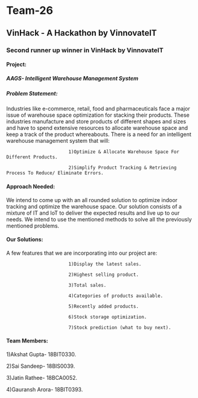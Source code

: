 # Team-26

## VinHack - A Hackathon by VinnovateIT

### Second runner up winner in VinHack by VinnovateIT

#### Project: 

##### AAGS- Intelligent Warehouse Management System


##### Problem Statement: 

Industries like e-commerce, retail, food and pharmaceuticals face a major issue of warehouse space optimization for stacking their products. These industries manufacture and store products of different shapes and sizes and have to spend extensive resources to allocate warehouse space and keep a track of the product whereabouts. There is a need for an intelligent warehouse management system that will:

                           1)Optimize & Allocate Warehouse Space For Different Products. 

                           2)Simplify Product Tracking & Retrieving Process To Reduce/ Eliminate Errors.


#### Approach Needed:

We intend to come up with an all rounded solution to optimize indoor tracking and optimize the warehouse space. Our solution consists of a mixture of IT and IoT to deliver the expected results and live up to our needs. We intend to use the mentioned methods to solve all the previously mentioned problems.


#### Our Solutions:

A few features that we are incorporating into our project are: 

                           1)Display the latest sales.
                           
                           2)Highest selling product.
                           
                           3)Total sales.
                           
                           4)Categories of products available.
                           
                           5)Recently added products.
                           
                           6)Stock storage optimization.
                           
                           7)Stock prediction (what to buy next).
                           

#### Team Members:

1)Akshat Gupta- 18BIT0330.

2)Sai Sandeep- 18BIS0039.

3)Jatin Rathee- 18BCA0052.

4)Gauransh Arora- 18BIT0393.
